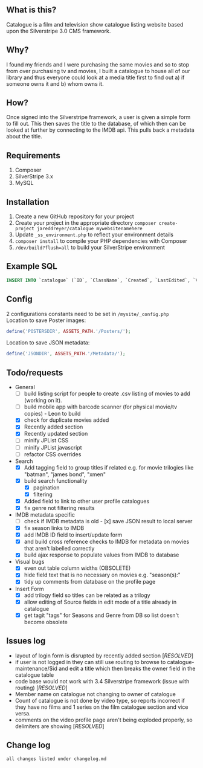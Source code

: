 ## What is this?
Catalogue is a film and television show catalogue listing website based upon the Silverstripe 3.0 CMS framework.

## Why?
I found my friends and I were purchasing the same movies and so to stop from over purchasing tv and movies, I built a catalogue to house all of our library and thus everyone could look at a media title first to find out a) if someone owns it and b) whom owns it.

## How?
Once signed into the Silverstripe framework, a user is given a simple form to fill out. This then saves the title to the database, of which then can be looked at further by connecting to the IMDB api. This pulls back a metadata about the title.

## Requirements
1. Composer
2. SilverStripe 3.x
3. MySQL

## Installation
1. Create a new GitHub repository for your project
2. Create your project in the appropriate directory `composer create-project jareddreyer/catalogue mywebsitenamehere`
3. Update `_ss_environment.php` to reflect your environment details
4. `composer install` to compile your PHP dependencies with Composer 
6. `/dev/build?flush=all` to build your SilverStripe environment 

## Example SQL ##

```sql
INSERT INTO `catalogue` (`ID`, `ClassName`, `Created`, `LastEdited`, `Video_title`, `Video_type`, `Genre`, `Seasons`, `Status`, `Source`, `Quality`, `Owner`, `Comments`, `Wanted_by`, `Last_updated`) VALUES (1, 'Catalogue', '2014-03-18 22:03:08', '2014-03-18 22:03:08', 'Breaking Bad', 'TV', 'Drama | Crime', 'Season 1 | Season 2 | Season 3 | Season 4 | Season 5', 'Downloaded', 'HDTV', '720p', '1', 'later seasons HDTV 720p', NULL, '2014-03-18 22:03:08', 'Drugs , Bryan Cranston', `breakingBad.jpg`, 'tt0903747', '2008-2013';
```
## Config ##
2 configurations constants need to be set in ```/mysite/_config.php```  
Location to save Poster images:
```php
define('POSTERSDIR', ASSETS_PATH.'/Posters/');
```
Location to save JSON metadata:
```php
define('JSONDIR', ASSETS_PATH.'/Metadata/');
```


## Todo/requests ##
  - General
	  - [ ] build listing script for people to create .csv listing of movies to add (working on it).
	  - [ ] build mobile app with barcode scanner (for physical movie/tv copies) - Leon to build
	  - [x] check for duplicate movies added
	  - [x] Recently added section
	  - [x] Recently updated section
	  - [ ] minify JPList CSS
	  - [ ] minify JPList javascript
	  - [ ] refactor CSS overrides
  - Search
      - [x] Add tagging field to group titles if related e.g. for movie trilogies like "batman", "james bond", "xmen"
      - [x] build search functionality
        - [x]  pagination
        - [x]  filtering
	  - [x] Added field to link to other user profile catalogues
	  - [x] fix genre not filtering results
  - IMDB metadata specific
      - [ ]  check if IMDB metadata is old
	    - [x] save JSON result to local server
      - [x]  fix season links to IMDB
      - [x]  add IMDB ID field to insert/update form
      - [x]  and build cross reference checks to IMDB for metadata on movies that aren't labelled correctly
      - [x]  build ajax response to populate values from IMDB to database
  - Visual bugs
      - [x] even out table column widths (OBSOLETE)
      - [x] hide field text that is no necessary on movies e.g. "season(s):"
      - [x] tidy up comments from database on the profile page
  - Insert Form
      - [x] add trilogy field so titles can be related as a trilogy
      - [x] allow editing of Source fields in edit mode of a title already in catalogue
	  - [x] get tagit "tags" for Seasons and Genre from DB so list doesn't become obsolete 

## Issues log ##
- layout of login form is disrupted by recently added section [*RESOLVED*]
- if user is not logged in they can still use routing to browse to catalogue-maintenance/$id and edit a title which then breaks the owner field in the catalogue table
- code base would not work with 3.4 Silverstripe framework (issue with routing) [*RESOLVED*]
- Member name on catalogue not changing to owner of catalogue
- Count of catalogue is not done by video type, so reports incorrect if they have no films and 1 series on the film catalogue section and vice versa.
- comments on the video profile page aren't being exploded properly, so delimiters are showing [*RESOLVED*]

## Change log ##
    all changes listed under changelog.md
